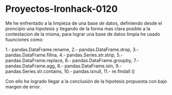 # Proyectos-Ironhack-0120

Me he enfrentado a la limpieza de una base de datos, definiendo desde el proncipio una hipotesis y llegando de la forma mas clara posible a la contestacion de la misma, para lograr una base de datos limpia he usado fuunciones como:

1.- pandas.DataFrame.rename,
2.- pandas.DataFrame.drop,
3.- pandas.DataFrame.fillna,
4.- pandas.Series.str.strip,
5.- pandas.DataFrame.replace,
6.- pandas.DataFrame.groupby,
7.- pandas.DataFrame.agg,
8.- pandas.DataFrame.isin, 
9.- pandas.Series.str.contains, 
10.- pandas.isnull,
11.- re.findall ()

Con ello he logrado llegar a la conclusión de la hipotesis propuesta con bajo margen de error.
